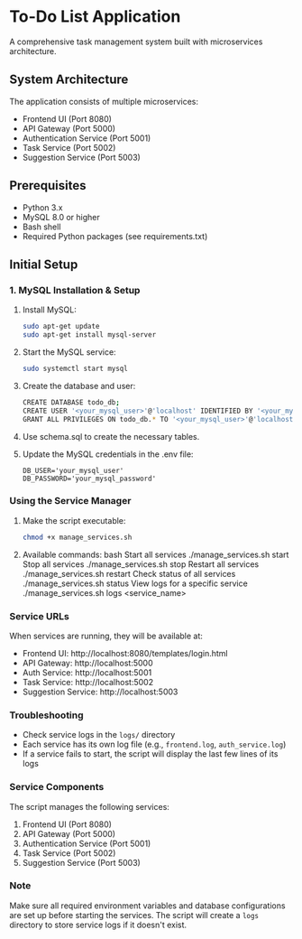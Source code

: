 # To-Do List Application

A comprehensive task management system built with microservices architecture.

## System Architecture

The application consists of multiple microservices:
- Frontend UI (Port 8080)
- API Gateway (Port 5000)
- Authentication Service (Port 5001)
- Task Service (Port 5002)
- Suggestion Service (Port 5003)

## Prerequisites

- Python 3.x
- MySQL 8.0 or higher
- Bash shell
- Required Python packages (see requirements.txt)

## Initial Setup

### 1. MySQL Installation & Setup

1. Install MySQL:
    ```bash
    sudo apt-get update
    sudo apt-get install mysql-server
    ```
2. Start the MySQL service:
    ```bash
    sudo systemctl start mysql
    ```
4. Create the database and user:
    ```bash
    CREATE DATABASE todo_db;
    CREATE USER '<your_mysql_user>'@'localhost' IDENTIFIED BY '<your_mysql_password>';
    GRANT ALL PRIVILEGES ON todo_db.* TO '<your_mysql_user>'@'localhost';
    ```
4. Use schema.sql to create the necessary tables.

5. Update the MySQL credentials in the .env file:
    ```
    DB_USER='your_mysql_user'
    DB_PASSWORD='your_mysql_password'
    ```

### Using the Service Manager

1. Make the script executable:
   ```bash
   chmod +x manage_services.sh
   ```

2. Available commands:
bash
Start all services
./manage_services.sh start
Stop all services
./manage_services.sh stop
Restart all services
./manage_services.sh restart
Check status of all services
./manage_services.sh status
View logs for a specific service
./manage_services.sh logs <service_name>

### Service URLs
When services are running, they will be available at:
- Frontend UI: http://localhost:8080/templates/login.html
- API Gateway: http://localhost:5000
- Auth Service: http://localhost:5001
- Task Service: http://localhost:5002
- Suggestion Service: http://localhost:5003

### Troubleshooting
- Check service logs in the `logs/` directory
- Each service has its own log file (e.g., `frontend.log`, `auth_service.log`)
- If a service fails to start, the script will display the last few lines of its logs

### Service Components
The script manages the following services:
1. Frontend UI (Port 8080)
2. API Gateway (Port 5000)
3. Authentication Service (Port 5001)
4. Task Service (Port 5002)
5. Suggestion Service (Port 5003)

### Note
Make sure all required environment variables and database configurations are set up before starting the services. The script will create a `logs` directory to store service logs if it doesn't exist.

